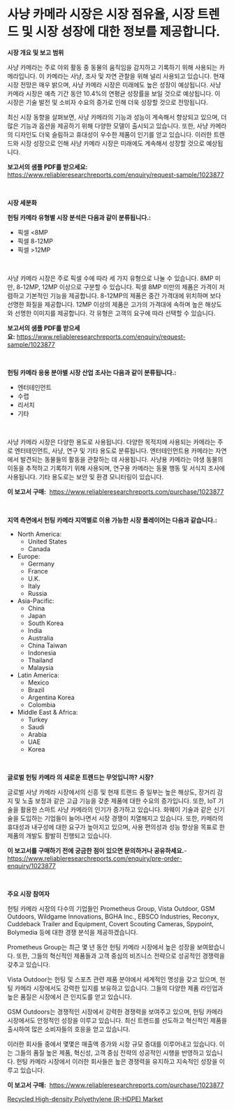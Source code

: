 <p><h1>사냥 카메라 시장은 시장 점유율, 시장 트렌드 및 시장 성장에 대한 정보를 제공합니다.</h1></p><p><strong>시장 개요 및 보고 범위</strong></p>
<p><p>사냥 카메라는 주로 야외 활동 중 동물의 움직임을 감지하고 기록하기 위해 사용되는 카메라입니다. 이 카메라는 사냥, 조사 및 자연 관찰을 위해 널리 사용되고 있습니다. 현재 시장 전망은 매우 밝으며, 사냥 카메라 시장은 미래에도 높은 성장이 예상됩니다. 사냥 카메라 시장은 예측 기간 동안 10.4%의 연평균 성장률을 보일 것으로 예상됩니다. 이 시장은 기술 발전 및 소비자 수요의 증가로 인해 더욱 성장할 것으로 전망됩니다.</p><p>최신 시장 동향을 살펴보면, 사냥 카메라의 기능과 성능이 계속해서 향상되고 있으며, 더 많은 기능과 옵션을 제공하기 위해 다양한 모델이 출시되고 있습니다. 또한, 사냥 카메라의 디자인도 더욱 슬림하고 휴대성이 우수한 제품이 인기를 얻고 있습니다. 이러한 트렌드와 시장 성장으로 인해 사냥 카메라 시장은 미래에도 계속해서 성장할 것으로 예상됩니다.</p></p>
<p><strong>보고서의 샘플 PDF를 받으세요:</strong> <a href="https://www.reliableresearchreports.com/enquiry/request-sample/1023877">https://www.reliableresearchreports.com/enquiry/request-sample/1023877</a></p>
<p>&nbsp;</p>
<p><strong>시장 세분화</strong></p>
<p><strong>헌팅 카메라 유형별 시장 분석은 다음과 같이 분류됩니다.:</strong></p>
<p><ul><li>픽셀 <8MP</li><li>픽셀 8-12MP</li><li>픽셀 >12MP</li></ul></p>
<p>&nbsp;</p>
<p><p>사냥 카메라 시장은 주로 픽셀 수에 따라 세 가지 유형으로 나눌 수 있습니다. 8MP 미만, 8-12MP, 12MP 이상으로 구분할 수 있습니다. 픽셀 8MP 미만의 제품은 가격이 저렴하고 기본적인 기능을 제공합니다. 8-12MP의 제품은 중간 가격대에 위치하며 보다 선명한 화질을 제공합니다. 12MP 이상의 제품은 고가의 가격대에 속하며 높은 해상도와 선명한 이미지를 제공합니다. 각 유형은 고객의 요구에 따라 선택할 수 있습니다.</p></p>
<p><strong>보고서의 샘플 PDF를 받으세요:</strong>&nbsp;<a href="https://www.reliableresearchreports.com/enquiry/request-sample/1023877">https://www.reliableresearchreports.com/enquiry/request-sample/1023877</a></p>
<p>&nbsp;</p>
<p><strong> 헌팅 카메라 응용 분야별 시장 산업 조사는 다음과 같이 분류됩니다.:</strong></p>
<p><ul><li>엔터테인먼트</li><li>수렵</li><li>리서치</li><li>기타</li></ul></p>
<p>&nbsp;</p>
<p><p>사냥 카메라 시장은 다양한 용도로 사용됩니다. 다양한 목적지에 사용되는 카메라는 주로 엔터테인먼트, 사냥, 연구 및 기타 용도로 분류됩니다. 엔터테인먼트용 카메라는 자연에서 발견되는 동물들의 활동을 관찰하는 데 사용됩니다. 사냥용 카메라는 야생 동물의 이동을 추적하고 기록하기 위해 사용되며, 연구용 카메라는 동물 행동 및 서식지 조사에 사용됩니다. 기타 용도로는 보안 및 환경 모니터링이 있습니다.</p></p>
<p><strong>이 보고서 구매:</strong>&nbsp; <a href="https://www.reliableresearchreports.com/purchase/1023877">https://www.reliableresearchreports.com/purchase/1023877</a></p>
<p>&nbsp;</p>
<p><strong>지역 측면에서 헌팅 카메라 지역별로 이용 가능한 시장 플레이어는 다음과 같습니다.:</strong></p>
<p><ul>
    <li>
        North America:
        <ul>
            <li>United States</li>
            <li>Canada</li>
        </ul>
    </li>
    <li>
        Europe:
        <ul>
            <li>Germany</li>
            <li>France</li>
            <li>U.K.</li>
            <li>Italy</li>
            <li>Russia</li>
        </ul>
    </li>
    <li>
        Asia-Pacific:
        <ul>
            <li>China</li>
            <li>Japan</li>
            <li>South Korea</li>
            <li>India</li>
            <li>Australia</li>
            <li>China Taiwan</li>
            <li>Indonesia</li>
            <li>Thailand</li>
            <li>Malaysia</li>
        </ul>
    </li>
    <li>
        Latin America:
        <ul>
            <li>Mexico</li>
            <li>Brazil</li>
            <li>Argentina Korea</li>
            <li>Colombia</li>
        </ul>
    </li>
    <li>
        Middle East & Africa:
        <ul>
            <li>Turkey</li>
            <li>Saudi</li>
            <li>Arabia</li>
            <li>UAE</li>
            <li>Korea</li>
        </ul>
    </li>
    </ul></p>
<p>&nbsp;</p>
<p><strong>글로벌 헌팅 카메라 의 새로운 트렌드는 무엇입니까? 시장?</strong></p>
<p><p>글로벌 사냥 카메라 시장에서의 신흥 및 현재 트렌드 중 일부는 높은 해상도, 장거리 감지 및 노출 보정과 같은 고급 기능을 갖춘 제품에 대한 수요의 증가입니다. 또한, IoT 기술을 활용한 스마트 사냥 카메라의 인기가 증가하고 있습니다. 화웨이 기술과 같은 신기술을 도입하는 기업들이 늘어나면서 시장 경쟁이 치열해지고 있습니다. 또한, 카메라의 휴대성과 내구성에 대한 요구가 높아지고 있으며, 사용 편의성과 성능 향상을 목표로 한 제품의 개발도 활발히 진행되고 있습니다.</p></p>
<p><strong>이 보고서를 구매하기 전에 궁금한 점이 있으면 문의하거나 공유하세요.</strong>- <a href="https://www.reliableresearchreports.com/enquiry/pre-order-enquiry/1023877">https://www.reliableresearchreports.com/enquiry/pre-order-enquiry/1023877</a></p>
<p>&nbsp;</p>
<p><strong>주요 시장 참여자</strong></p>
<p><p>헌팅 카메라 시장의 다수의 기업들인 Prometheus Group, Vista Outdoor, GSM Outdoors, Wildgame Innovations, BGHA Inc., EBSCO Industries, Reconyx, Cuddeback Trailer and Equipment, Covert Scouting Cameras, Spypoint, Bolymedia 등에 대한 경쟁 분석을 제공하겠습니다. </p><p>Prometheus Group는 최근 몇 년 동안 헌팅 카메라 시장에서 높은 성장을 보여왔습니다. 또한, 그들의 혁신적인 제품들과 고객 중심의 비즈니스 전략으로 성공적인 경쟁력을 갖추고 있습니다. </p><p>Vista Outdoor는 헌팅 및 스포츠 관련 제품 분야에서 세계적인 명성을 갖고 있으며, 헌팅 카메라 시장에서도 강력한 입지를 보유하고 있습니다. 그들의 다양한 제품 라인업과 높은 품질은 시장에서 큰 인지도를 얻고 있습니다. </p><p>GSM Outdoors는 경쟁적인 시장에서 강력한 경쟁력을 보여주고 있으며, 헌팅 카메라 시장에서도 안정적인 성장을 이루고 있습니다. 최신 트렌드를 선도하고 혁신적인 제품을 출시하여 많은 소비자들의 호응을 얻고 있습니다. </p><p>이러한 회사들 중에서 몇몇은 매출액 증가와 시장 규모 증대를 이루어내고 있습니다. 이는 그들의 품질 높은 제품, 혁신성, 고객 중심 전략의 성공적인 시행을 반영하고 있습니다. 헌팅 카메라 시장에서 이러한 회사들은 높은 경쟁력을 유지하고 지속적인 성장을 이루고 있습니다.</p></p>
<p><strong>이 보고서 구매:</strong>&nbsp;&nbsp;<a href="https://www.reliableresearchreports.com/purchase/1023877">https://www.reliableresearchreports.com/purchase/1023877</a></p>
<p><p><a href="https://github.com/Sinjinluong3e0awx2m195k76/Market-Research-Report-List-1/blob/main/recycled-high-density-polyethylene-r-hdpe-market.md">Recycled High-density Polyethylene (R-HDPE) Market</a></p></p>
